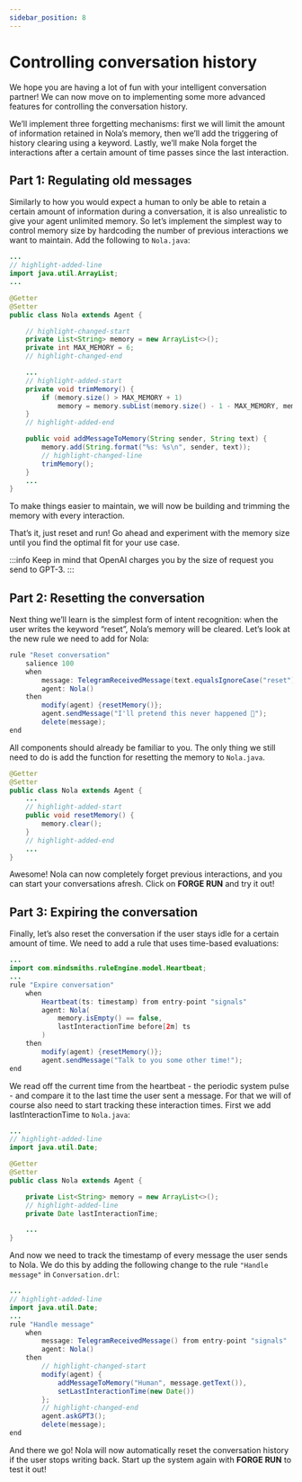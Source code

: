 ```yaml
---
sidebar_position: 8
---
```


# Controlling conversation history

We hope you are having a lot of fun with your intelligent conversation partner! We can now move on to implementing some more advanced features for controlling the conversation history.


We’ll implement three forgetting mechanisms: first we will limit the amount of information retained in Nola’s memory, then we’ll add the triggering of history clearing using a keyword. Lastly, we’ll make Nola forget the interactions after a certain amount of time passes since the last interaction.


## Part 1: Regulating old messages

Similarly to how you would expect a human to only be able to retain a certain amount of information during a conversation, it is also unrealistic to give your agent unlimited memory.
So let’s implement the simplest way to control memory size by hardcoding the number of previous interactions we want to maintain. Add the following to ```Nola.java```:

```java title="models/agents/Nola.java"
...
// highlight-added-line
import java.util.ArrayList;
...

@Getter
@Setter
public class Nola extends Agent {

    // highlight-changed-start
    private List<String> memory = new ArrayList<>();
    private int MAX_MEMORY = 6;
    // highlight-changed-end

    ...
    // highlight-added-start
    private void trimMemory() {
        if (memory.size() > MAX_MEMORY + 1)
            memory = memory.subList(memory.size() - 1 - MAX_MEMORY, memory.size());
    }
    // highlight-added-end

    public void addMessageToMemory(String sender, String text) {
        memory.add(String.format("%s: %s\n", sender, text));
        // highlight-changed-line
        trimMemory();
    }
    ...
}
```

To make things easier to maintain, we will now be building and trimming the memory with every interaction.


That’s it, just reset and run! Go ahead and experiment with the memory size until you find the optimal fit for your use case.


:::info
Keep in mind that OpenAI charges you by the size of request you send to GPT-3.
:::

## Part 2: Resetting the conversation

Next thing we’ll learn is the simplest form of intent recognition: when the user writes the keyword “reset”, Nola’s memory will be cleared.
Let’s look at the new rule we need to add for Nola:

```java title="rules/nola/Conversation.drl"
rule "Reset conversation"
    salience 100
    when
        message: TelegramReceivedMessage(text.equalsIgnoreCase("reset")) from entry-point "signals"
        agent: Nola()
    then
        modify(agent) {resetMemory()};
        agent.sendMessage("I'll pretend this never happened 🤫");
        delete(message);
end
```

All components should already be familiar to you. The only thing we still need to do is add the function for resetting the memory to ```Nola.java```.

```java title="models/agents/Nola.java"
@Getter
@Setter
public class Nola extends Agent {
    ...
    // highlight-added-start
    public void resetMemory() {
        memory.clear();
    }
    // highlight-added-end
    ...
}
```

Awesome! Nola can now completely forget previous interactions, and you can start your conversations afresh. Click on **FORGE RUN** and try it out!


## Part 3: Expiring the conversation

Finally, let’s also reset the conversation if the user stays idle for a certain amount of time. We need to add a rule that uses time-based evaluations:

```java title="rules/nola/Conversation.drl"
...
import com.mindsmiths.ruleEngine.model.Heartbeat;
...
rule "Expire conversation"
    when
        Heartbeat(ts: timestamp) from entry-point "signals"
        agent: Nola(
            memory.isEmpty() == false,
            lastInteractionTime before[2m] ts
        )
    then
        modify(agent) {resetMemory()};
        agent.sendMessage("Talk to you some other time!");
end
```

We read off the current time from the heartbeat - the periodic system pulse - and compare it to the last time the user sent a message. For that we will of course also need to start tracking these interaction times. First we add lastInteractionTime to ```Nola.java```:

```java title="models/agents/Nola.java"
...
// highlight-added-line
import java.util.Date;

@Getter
@Setter
public class Nola extends Agent {

    private List<String> memory = new ArrayList<>();
    // highlight-added-line
    private Date lastInteractionTime;

    ...
}
```

And now we need to track the timestamp of every message the user sends to Nola. We do this by adding the following change to the rule ```"Handle message"``` in ```Conversation.drl```:

```java title="rules/nola/Conversation.drl"
...
// highlight-added-line
import java.util.Date;
...
rule "Handle message"
    when
        message: TelegramReceivedMessage() from entry-point "signals"
        agent: Nola()
    then
        // highlight-changed-start
        modify(agent) {
            addMessageToMemory("Human", message.getText()),
            setLastInteractionTime(new Date())
        };
        // highlight-changed-end
        agent.askGPT3();
        delete(message);
end
```

And there we go! Nola will now automatically reset the conversation history if the user stops writing back. Start up the system again with **FORGE RUN** to test it out!
